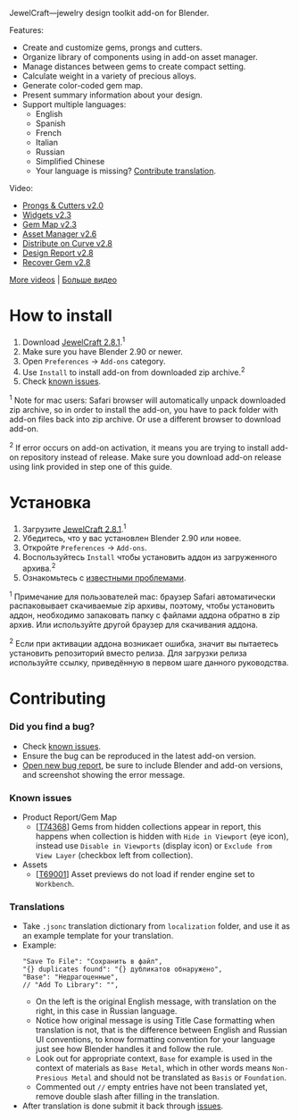 JewelCraft—jewelry design toolkit add-on for Blender.

Features:

* Create and customize gems, prongs and cutters.
* Organize library of components using in add-on asset manager.
* Manage distances between gems to create compact setting.
* Calculate weight in a variety of precious alloys.
* Generate color-coded gem map.
* Present summary information about your design.
* Support multiple languages:
  * English
  * Spanish
  * French
  * Italian
  * Russian
  * Simplified Chinese
  * Your language is missing? [Contribute translation](#translations).

Video:

* [Prongs & Cutters v2.0](https://youtu.be/AZlCFg8bDSg)
* [Widgets v2.3](https://youtu.be/9VN_-seau3k)
* [Gem Map v2.3](https://youtu.be/aQ__ec0BAbE)
* [Asset Manager v2.6](https://youtu.be/SYMHsImXe_c)
* [Distribute on Curve v2.8](https://youtu.be/h4-emum2orE)
* [Design Report v2.8](https://youtu.be/6UxJAw_t5R0)
* [Recover Gem v2.8](https://youtu.be/dn1XBbslgEw)

[More videos][playlist_en] | [Больше видео][playlist_ru]


How to install
==========================

1. Download [JewelCraft 2.8.1][v_latest].<sup>1</sup>
2. Make sure you have Blender 2.90 or newer.
3. Open `Preferences` → `Add-ons` category.
4. Use `Install` to install add-on from downloaded zip archive.<sup>2</sup>
5. Check [known issues](#known-issues).

<sup>1</sup> Note for mac users: Safari browser will automatically unpack downloaded zip archive, so in order to install the add-on, you have to pack folder with add-on files back into zip archive. Or use a different browser to download add-on.

<sup>2</sup> If error occurs on add-on activation, it means you are trying to install add-on repository instead of release. Make sure you download add-on release using link provided in step one of this guide.


Установка
==========================

1. Загрузите [JewelCraft 2.8.1][v_latest].<sup>1</sup>
2. Убедитесь, что у вас установлен Blender 2.90 или новее.
3. Откройте `Preferences` → `Add-ons`.
4. Воспользуйтесь `Install` чтобы установить аддон из загруженного архива.<sup>2</sup>
5. Ознакомьтесь с [известными проблемами](#known-issues).

<sup>1</sup> Примечание для пользователей mac: браузер Safari автоматически распаковывает скачиваемые zip архивы, поэтому, чтобы установить аддон, необходимо запаковать папку с файлами аддона обратно в zip архив. Или используйте другой браузер для скачивания аддона.

<sup>2</sup> Если при активации аддона возникает ошибка, значит вы пытаетесь установить репозиторий вместо релиза. Для загрузки релиза используйте ссылку, приведённую в первом шаге данного руководства.


Contributing
==========================

### Did you find a bug?

* Check [known issues](#known-issues).
* Ensure the bug can be reproduced in the latest add-on version.
* [Open new bug report][new_bug_report], be sure to include Blender and add-on versions, and screenshot showing the error message.

### Known issues

* Product Report/Gem Map
  * [[T74368](https://developer.blender.org/T74368)] Gems from hidden collections appear in report, this happens when collection is hidden with  `Hide in Viewport` (eye icon), instead use `Disable in Viewports` (display icon) or `Exclude from View Layer` (checkbox left from collection).
* Assets
  * [[T69001](https://developer.blender.org/T69001)] Asset previews do not load if render engine set to `Workbench`.

### Translations

* Take `.jsonc` translation dictionary from `localization` folder, and use it as an example template for your translation.
* Example:
  ```jsonc
  "Save To File": "Сохранить в файл",
  "{} duplicates found": "{} дубликатов обнаружено",
  "Base": "Недрагоценные",
  // "Add To Library": "",
  ```
  * On the left is the original English message, with translation on the right, in this case in Russian language.
  * Notice how original message is using Title Case formatting when translation is not, that is the difference between English and Russian UI conventions, to know formatting convention for your language just see how Blender handles it and follow the rule.
  * Look out for appropriate context, `Base` for example is used in the context of materials as `Base Metal`, which in other words means `Non-Presious Metal` and should not be translated as `Basis` or `Foundation`.
  * Commented out `//` empty entries have not been translated yet, remove double slash after filling in the translation.
* After translation is done submit it back through [issues][new_translation].


[v_latest]: https://github.com/mrachinskiy/jewelcraft/releases/download/v2.8.1-blender2.90.0/jewelcraft-2_8_1.zip
[playlist_en]: https://www.youtube.com/playlist?list=PLCoK1Ao0T01KhfestF7xCic1jf5YjXiVh
[playlist_ru]: https://www.youtube.com/playlist?list=PLCoK1Ao0T01KQ0cobvQLR2q3sYF6fH2lh
[new_bug_report]: https://github.com/mrachinskiy/jewelcraft/issues/new?template=bug_report.md
[new_translation]: https://github.com/mrachinskiy/jewelcraft/issues/new?labels=translation&template=contribute-translation.md
